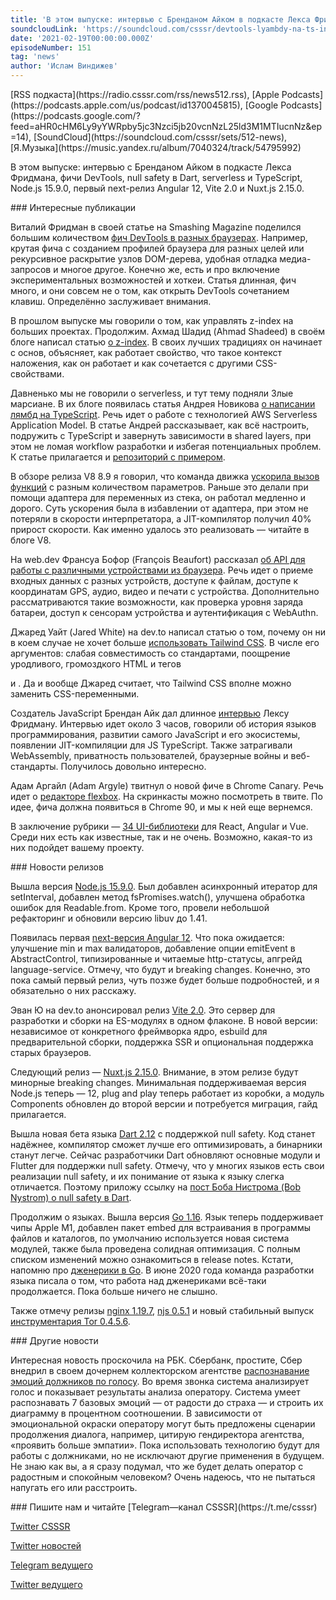```yaml
---
title: 'В этом выпуске: интервью с Бренданом Айком в подкасте Лекса Фридмана, фичи DevTools, null safety в Dart, serverless и TypeScript, Node.js 15.9.0, первый next-релиз Angular 12, Vite 2.0 и Nuxt.js 2.15.0.'
soundcloudLink: 'https://soundcloud.com/csssr/devtools-lyambdy-na-ts-intervyu-s-brendanom-aykom-angular-12-next-nodejs-1590-nuxtjs-2150'
date: '2021-02-19T00:00:00.000Z'
episodeNumber: 151
tag: 'news'
author: 'Ислам Виндижев'
---
```


<Note>
  [RSS подкаста](https://radio.csssr.com/rss/news512.rss), [Apple Podcasts](https://podcasts.apple.com/us/podcast/id1370045815), [Google Podcasts](https://podcasts.google.com/?feed=aHR0cHM6Ly9yYWRpby5jc3Nzci5jb20vcnNzL25ld3M1MTIucnNz&ep=14), [SoundCloud](https://soundcloud.com/csssr/sets/512-news), [Я.Музыка](https://music.yandex.ru/album/7040324/track/54795992)
</Note>

В этом выпуске: интервью с Бренданом Айком в подкасте Лекса Фридмана, фичи DevTools, null safety в Dart, serverless и TypeScript, Node.js 15.9.0, первый next-релиз Angular 12, Vite 2.0 и Nuxt.js 2.15.0.

<ParagraphWithImage imageName="manWithLaptop" imageSide="right">
  ### Интересные публикации

Виталий Фридман в своей статье на Smashing Magazine поделился большим количеством [фич DevTools в разных браузерах](https://www.smashingmagazine.com/2021/02/useful-chrome-firefox-devtools-tips-shortcuts/). Например, крутая фича с созданием профилей браузера для разных целей или рекурсивное раскрытие узлов DOM-дерева, удобная отладка медиа-запросов и многое другое. Конечно же, есть и про включение экспериментальных возможностей и хоткеи. Статья длинная, фич много, и они совсем не о том, как открыть DevTools сочетанием клавиш. Определённо заслуживает внимания.
</ParagraphWithImage>

В прошлом выпуске мы говорили о том, как управлять z-index на больших проектах. Продолжим. Ахмад Шадид (Ahmad Shadeed) в своём блоге написал статью [о z-index](https://ishadeed.com/article/understanding-z-index/). В своих лучших традициях он начинает с основ, объясняет, как работает свойство, что такое контекст наложения, как он работает и как сочетается с другими CSS-свойствами.

Давненько мы не говорили о serverless, и тут тему подняли Злые марсиане. В их блоге появилась статья Андрея Новикова [о написании лямбд на TypeScript](https://evilmartians.com/chronicles/serverless-typescript-a-complete-setup-for-aws-sam-lambda). Речь идет о работе с технологией AWS Serverless Application Model. В статье Андрей рассказывает, как всё настроить, подружить с TypeScript и завернуть зависимости в shared layers, при этом не ломая workflow разработки и избегая потенциальных проблем. К статье прилагается и [репозиторий с примером](https://github.com/Envek/aws-sam-typescript-layers-example).

В обзоре релиза V8 8.9 я говорил, что команда движка [ускорила вызов функций](https://v8.dev/blog/adaptor-frame) с разным количеством параметров. Раньше это делали при помощи адаптера для переменных из стека, он работал медленно и дорого. Суть ускорения была в избавлении от адаптера, при этом не потеряли в скорости интерпретатора, а JIT-компилятор получил 40% прирост скорости. Как именно удалось это реализовать — читайте в блоге V8.

На web.dev Франсуа Бофор (François Beaufort) рассказал [об API для работы с различными устройствами из браузера](https://web.dev/devices-introduction/). Речь идет о приеме входных данных с разных устройств, доступе к файлам, доступе к координатам GPS, аудио, видео и печати с устройства. Дополнительно рассматриваются такие возможности, как проверка уровня заряда батареи, доступ к сенсорам устройства и аутентификация с WebAuthn.

Джаред Уайт (Jared White) на dev.to написал статью о том, почему он ни в коем случае не хочет больше [использовать Tailwind CSS](https://dev.to/jaredcwhite/why-tailwind-isn-t-for-me-5c90). В числе его аргументов: слабая совместимость со стандартами, поощрение уродливого, громоздкого HTML и тегов <div> и <span>. Да и вообще Джаред считает, что Tailwind CSS вполне можно заменить CSS-переменными.

Создатель JavaScript Брендан Айк дал длинное [интервью](https://www.youtube.com/watch?v=krB0enBeSiE) Лексу Фридману. Интервью идет около 3 часов, говорили об история языков программирования, развитии самого JavaScript и его экосистемы, появлении JIT-компиляции для JS TypeScript. Также затрагивали WebAssembly, приватность пользователей, браузерные войны и веб-стандарты. Получилось довольно интересно.

Адам Аргайл (Adam Argyle) твитнул о новой фиче в Chrome Canary. Речь идет о [редакторе flexbox](https://twitter.com/argyleink/status/1361695178851971079). На скринкасты можно посмотреть в твите. По идее, фича должна появиться в Chrome 90, и мы к ней еще вернемся.

В заключение рубрики — [34 UI-библиотеки](https://dev.to/haycuoilennao19/34-ui-libraries-for-react-vue-and-angular-525l) для React, Angular и Vue. Среди них есть как известные, так и не очень. Возможно, какая-то из них подойдет вашему проекту.

<ParagraphWithImage imageName="laptopNews" imageSide="right">
  ### Новости релизов

Вышла версия [Node.js 15.9.0](https://nodejs.org/en/blog/release/v15.9.0/). Был добавлен асинхронный итератор для setInterval, добавлен метод fsPromises.watch(), улучшена обработка ошибок для Readable.from. Кроме того, провели небольшой рефакторинг и обновили версию libuv до 1.41.
</ParagraphWithImage>

Появилась первая [next-версия Angular 12](https://github.com/angular/angular/releases/tag/12.0.0-next.1). Что пока ожидается: улучшение min и max валидаторов, добавление опции emitEvent в AbstractControl, типизированные и читаемые http-статусы, апгрейд language-service. Отмечу, что будут и breaking changes. Конечно, это пока самый первый релиз, чуть позже будет больше подробностей, и я обязательно о них расскажу.

Эван Ю на dev.to анонсировал релиз [Vite 2.0](https://dev.to/yyx990803/announcing-vite-2-0-2f0a). Это сервер для разработки и сборки на ES-модулях в одном флаконе. В новой версии: независимое от конкретного фреймворка ядро, esbuild для предварительной сборки, поддержка SSR и опциональная поддержка старых браузеров.

Следующий релиз — [Nuxt.js 2.15.0](https://github.com/nuxt/nuxt.js/releases/tag/v2.15.0). Внимание, в этом релизе будут минорные breaking changes. Минимальная поддерживаемая версия Node.js теперь — 12, plug and play теперь работает из коробки, а модуль Components обновлен до второй версии и потребуется миграция, гайд прилагается.

Вышла новая бета языка [Dart 2.12](https://medium.com/dartlang/preparing-the-dart-and-flutter-ecosystem-for-null-safety-e550ce72c010) с поддержкой null safety. Код станет надёжнее, компилятор сможет лучше его оптимизировать, а бинарники станут легче. Сейчас разработчики Dart обновляют основные модули и Flutter для поддержки null safety. Отмечу, что у многих языков есть свои реализации null safety, и их понимание от языка к языку слегка отличается. Поэтому приложу ссылку на [пост Боба Нистрома (Bob Nystrom) о null safety в Dart](https://dart.dev/null-safety).

Продолжим о языках. Вышла версия [Go 1.16](https://blog.golang.org/go1.16). Язык теперь поддерживает чипы Apple M1, добавлен пакет embed для встраивания в программы файлов и каталогов, по умолчанию используется новая система модулей, также была проведена солидная оптимизация. С полным списком изменений можно ознакомиться в release notes. Кстати, напомню про [дженерики в Go](https://blog.golang.org/generics-next-step). В июне 2020 года команда разработки языка писала о том, что работа над дженериками всё-таки продолжается. Пока больше ничего не слышно.

Также отмечу релизы [nginx 1.19.7](http://nginx.org/en/CHANGES), [njs 0.5.1](http://nginx.org/en/docs/njs/changes.html#njs0.5.1) и новый стабильный выпуск [инструментария Tor 0.4.5.6](https://blog.torproject.org/node/2000).

<ParagraphWithImage imageName="laptopDialog" imageSide="right">
  ### Другие новости

Интересная новость проскочила на РБК. Сбербанк, простите, Сбер внедрил в своем дочернем коллекторском агентстве [распознавание эмоций должников по голосу](https://www.rbc.ru/finances/18/02/2021/602d2aac9a79472a463bc4ad). Во время звонка система анализирует голос и показывает результаты анализа оператору. Система умеет распознавать 7 базовых эмоций — от радости до страха — и строить их диаграмму в процентном соотношении. В зависимости от эмоциональной окраски оператору могут быть предложены сценарии продолжения диалога, например, цитирую гендиректора агентства, «проявить больше эмпатии». Пока использовать технологию будут для работы с должниками, но не исключают другие применения в будущем. Не знаю как вы, а я сразу подумал, что же будет делать оператор с радостным и спокойным человеком? Очень надеюсь, что не пытаться напугать его или расстроить.
</ParagraphWithImage>

<Note>
  ### Пишите нам и читайте
  [Telegram—канал CSSSR](https://t.me/csssr)

  [Twitter CSSSR](https://twitter.com/csssr_dev)

  [Twitter новостей](https://twitter.com/csssr_news)

  [Telegram ведущего](https://t.me/Vindizh)

  [Twitter ведущего](https://twitter.com/Vindizh)
</Note>
